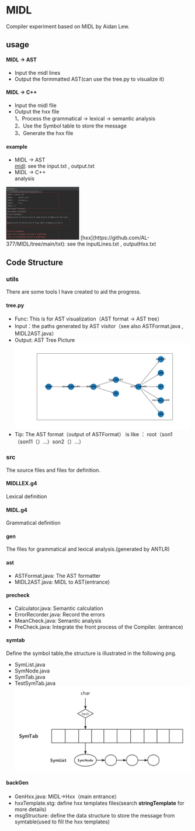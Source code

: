 # MIDL
Compiler experiment based on MIDL by Aidan Lew.

## usage
#### MIDL -> AST
- Input the midl lines
- Output the formmatted AST(can use the tree.py to visualize it)

#### MIDL -> C++
- Input the midl file
- Output the hxx file  
1、Process the grammatical -> lexical -> semantic analysis  
2、Use the Symbol table to store the message  
3、Generate the hxx file

#### example
- MIDL -> AST  
[midl](https://github.com/AL-377/MIDL/tree/main/txt): see the input.txt , output.txt
- MIDL -> C++  
analysis
<img src="https://github.com/AL-377/MIDL/blob/main/demo/analysis_sample.png" width="200px">  
[hxx](https://github.com/AL-377/MIDL/tree/main/txt): see the inputLines.txt , outputHxx.txt

## Code Structure
### utils
There are some tools I have created to aid the progress.

#### tree.py
- Func:  This is for AST visualization（AST format -> AST tree）
- Input：the paths generated by AST visitor（see also ASTFormat.java , MIDL2AST.java）
- Output: AST Tree Picture
 ![Sample](https://github.com/AL-377/MIDL/blob/main/demo/tree_sample.png)
- Tip: The AST format（output of ASTFormat） is like ： root（son1（son11（）...）son2（）...）

### src
The source files and files for definition.

#### MIDLLEX.g4
Lexical definition

#### MIDL.g4
Grammatical definition

#### gen
The files for grammatical and lexical analysis.(generated by ANTLR)

#### ast
- ASTFormat.java: The AST formatter
- MIDL2AST.java: MIDL to AST(entrance)

#### precheck
- Calculator.java: Semantic calculation
- ErrorRecorder.java: Record the errors
- MeanCheck.java: Semantic analysis
- PreCheck.java: Integrate the front process of the Compiler. (entrance)

#### symtab
Define the symbol table,the structure is illustrated in the following png.
- SymList.java
- SymNode.java
- SymTab.java
- TestSymTab.java
 ![Sample](https://github.com/AL-377/MIDL/blob/main/demo/symtab.png)


#### backGen
- GenHxx.java: MIDL->Hxx（main entrance）
- hxxTemplate.stg: define hxx templates files(search **stringTemplate** for more details)
- msgStructure: define the data structure to store the message from symtable(used to fill the hxx templates) 



